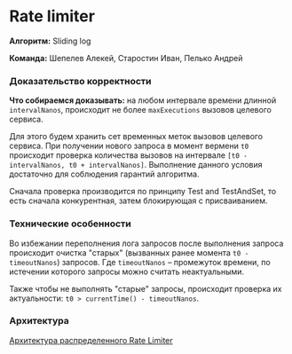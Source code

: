 # Rate limiter

**Алгоритм:** Sliding log

**Команда:** Шепелев Алекей, Старостин Иван, Пелько Андрей

### Доказательство корректности

**Что собираемся доказывать:** на любом интервале времени длинной `intervalNanos`,
происходит не более `maxExecutions` вызовов целевого сервиса.

Для этого будем хранить сет временных меток вызовов целевого сервиса. 
При получении нового запроса в момент вермени `t0` происходит проверка количества 
вызовов на интервале `[t0 - intervalNanos, t0 + intervalNanos]`. Выполнение данного 
условия достаточно для соблюдения гарантий алгоритма.

Сначала проверка производится по принципу Test and TestAndSet, то есть
сначала конкурентная, затем блокирующая с присваиванием.

### Технические особенности

Во избежании переполнения лога запросов после выполнения запроса происходит
очистка "старых" (вызванных ранее момента `t0 - timeoutNanos`) запросов.
Где `timeoutNanos` – промежуток времени, по истечении которого запросы можно
считать неактуальными.

Также чтобы не выполнять "старые" запросы, происходит проверка их актуальности:
`t0 > currentTime() - timeoutNanos`.

### Архитектура
[Архитектура распределенного Rate Limiter](DistributedArchitecture.md)
